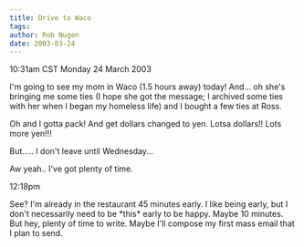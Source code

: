 ```yaml
---
title: Drive to Waco
tags: 
author: Rob Nugen
date: 2003-03-24
---
```


<p class=date>10:31am CST Monday 24 March 2003</p>

<p>I'm going to see my mom in Waco (1.5 hours away) today!  And...  oh
she's bringing me some ties (I hope she got the message; I archived
some ties with her when I began my homeless life) and I bought a few
ties at Ross.</p>

<p>Oh and I gotta pack!  And get dollars changed to yen.  Lotsa
dollars!!  Lots more yen!!!</p>

<p>But..... I don't leave until Wednesday...</p>

<p>Aw yeah..  I've got plenty of time.</p>

<p class=date>12:18pm</p>

<p>See?  I'm already in the restaurant 45 minutes early.  I like being
early, but I don't necessarily need to be *this* early to be happy.
Maybe 10 minutes.  But hey, plenty of time to write.  Maybe I'll
compose my first mass email that I plan to send.</p>
